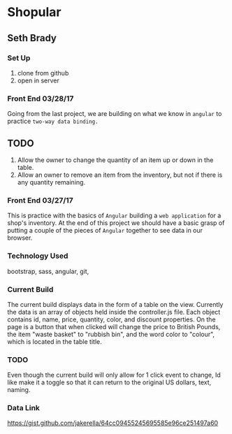 # Shopular
## Seth Brady


### Set Up
1. clone from github
2. open in server


### Front End 03/28/17

Going from the last project, we are building on what we know in ``angular`` to practice ``two-way
data binding.``

## TODO

1. Allow the owner to change the quantity of an item up or down in the table.
2. Allow an owner to remove an item from the inventory, but not if there is any quantity remaining.



### Front End 03/27/17
This is practice with the basics of ``Angular`` building a ``web application``
for a shop's inventory. At the end of this project we should have a basic
grasp of putting a couple of the pieces of ``Angular`` together to see data in
our browser.


### Technology Used
bootstrap, sass, angular, git,

### Current Build
The current build displays data in the form of a table on the view. Currently the data
is an array of objects held inside the controller.js file. Each object contains
id, name, price, quantity, color, and discount properties. On the page is a button
that when clicked will change the price to British Pounds, the item "waste basket"
to "rubbish bin", and the word color to "colour", which is located in the
table title.

### TODO
Even though the current build will only allow for 1 click event to change, Id like
make it a toggle so that it can return to the original US dollars, text, naming.


### Data Link
https://gist.github.com/jakerella/64cc09455245695585e96ce251497a60
